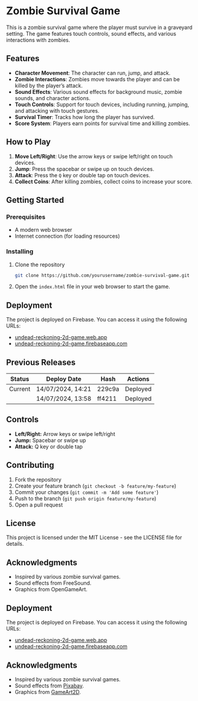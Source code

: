 # Zombie Survival Game

This is a zombie survival game where the player must survive in a graveyard setting. The game features touch controls, sound effects, and various interactions with zombies.

## Features

- **Character Movement**: The character can run, jump, and attack.
- **Zombie Interactions**: Zombies move towards the player and can be killed by the player’s attack.
- **Sound Effects**: Various sound effects for background music, zombie sounds, and character actions.
- **Touch Controls**: Support for touch devices, including running, jumping, and attacking with touch gestures.
- **Survival Timer**: Tracks how long the player has survived.
- **Score System**: Players earn points for survival time and killing zombies.

## How to Play

1. **Move Left/Right**: Use the arrow keys or swipe left/right on touch devices.
2. **Jump**: Press the spacebar or swipe up on touch devices.
3. **Attack**: Press the `Q` key or double tap on touch devices.
4. **Collect Coins**: After killing zombies, collect coins to increase your score.

## Getting Started

### Prerequisites

- A modern web browser
- Internet connection (for loading resources)

### Installing

1. Clone the repository
   ```bash
   git clone https://github.com/yourusername/zombie-survival-game.git


2. Open the `index.html` file in your web browser to start the game.

## Deployment

The project is deployed on Firebase. You can access it using the following URLs:

- [undead-reckoning-2d-game.web.app](https://undead-reckoning-2d-game.web.app)
- [undead-reckoning-2d-game.firebaseapp.com](https://undead-reckoning-2d-game.firebaseapp.com)

## Previous Releases

| Status   | Deploy Date           | Hash   | Actions  |
|----------|-----------------------|--------|----------|
| Current  | 14/07/2024, 14:21     | 229c9a | Deployed |
|          | 14/07/2024, 13:58     | ff4211 | Deployed |


## Controls

- **Left/Right:** Arrow keys or swipe left/right
- **Jump:** Spacebar or swipe up
- **Attack:** Q key or double tap

## Contributing

1. Fork the repository
2. Create your feature branch (`git checkout -b feature/my-feature`)
3. Commit your changes (`git commit -m 'Add some feature'`)
4. Push to the branch (`git push origin feature/my-feature`)
5. Open a pull request

## License

This project is licensed under the MIT License - see the LICENSE file for details.

## Acknowledgments

- Inspired by various zombie survival games.
- Sound effects from FreeSound.
- Graphics from OpenGameArt.

## Deployment

The project is deployed on Firebase. You can access it using the following URLs:

- [undead-reckoning-2d-game.web.app](https://undead-reckoning-2d-game.web.app)
- [undead-reckoning-2d-game.firebaseapp.com](https://undead-reckoning-2d-game.firebaseapp.com)

## Acknowledgments

- Inspired by various zombie survival games.
- Sound effects from [Pixabay](https://pixabay.com/sound-effects/search/zombie/).
- Graphics from [GameArt2D](https://www.gameart2d.com/freebies.html).
